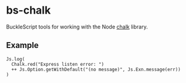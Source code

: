 # bs-chalk

BuckleScript tools for working with the Node [chalk](https://www.npmjs.com/package/chalk) library.

## Example

```re
Js.log(
  Chalk.red("Express listen error: ")
  ++ Js.Option.getWithDefault("(no message)", Js.Exn.message(err))
)
```
